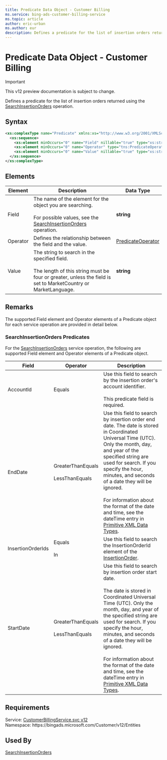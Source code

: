```yaml
---
title: Predicate Data Object - Customer Billing
ms.service: bing-ads-customer-billing-service
ms.topic: article
author: eric-urban
ms.author: eur
description: Defines a predicate for the list of insertion orders returned using the SearchInsertionOrders operation.
---
```

# Predicate Data Object - Customer Billing

> [!IMPORTANT]
> This v12 preview documentation is subject to change.

Defines a predicate for the list of insertion orders returned using the [SearchInsertionOrders](/bingads/customer-billing-service/searchinsertionorders.md) operation.

## Syntax
```xml
<xs:complexType name="Predicate" xmlns:xs="http://www.w3.org/2001/XMLSchema">
  <xs:sequence>
    <xs:element minOccurs="0" name="Field" nillable="true" type="xs:string" />
    <xs:element minOccurs="0" name="Operator" type="tns:PredicateOperator" />
    <xs:element minOccurs="0" name="Value" nillable="true" type="xs:string" />
  </xs:sequence>
</xs:complexType>
```

## <a name="elements"></a>Elements

|Element|Description|Data Type|
|-----------|---------------|-------------|
|<a name="field"></a>Field|The name of the element for  the object you are searching.<br /><br />For possible values, see the [SearchInsertionOrders](/bingads/customer-billing-service/searchinsertionorders.md) operation.|**string**|
|<a name="operator"></a>Operator|Defines the relationship between the field and the value.|[PredicateOperator](predicateoperator.md)|
|<a name="value"></a>Value|The string to search in the specified field.<br /><br /> The length of this string must be four or greater, unless the field is set to MarketCountry or MarketLanguage.|**string**|

## <a name="remarks"></a>Remarks
The supported Field element and Operator elements of a Predicate object for each service operation are provided in detail below. 

### <a name="searchinsertionorders"></a>SearchInsertionOrders Predicates
For the [SearchInsertionOrders](searchinsertionorders.md) service operation, the following are supported Field element and Operator elements of a Predicate object.

|Field|Operator|Description|
|---------|------------|---------------|
|AccountId|Equals|Use this field to search by the insertion order's account identifier.<br /><br />This predicate field is required.|
|EndDate|GreaterThanEquals<br /><br />LessThanEquals|Use this field to search by insertion order end date. The date is stored in Coordinated Universal Time (UTC). Only the month, day, and year of the specified string are used for search. If you specify the hour, minutes, and seconds of a date they will be ignored.<br /><br />For information about the format of the date and time, see the dateTime entry in [Primitive XML Data Types](https://go.microsoft.com/fwlink/?linkid=859198).|
|InsertionOrderIds|Equals<br /><br />In|Use this field to search the InsertionOrderId element of the [InsertionOrder](insertionorder.md).|
|StartDate|GreaterThanEquals<br /><br />LessThanEquals|Use this field to search by insertion order start date.<br /><br />The date is stored in Coordinated Universal Time (UTC). Only the month, day, and year of the specified string are used for search. If you specify the hour, minutes, and seconds of a date they will be ignored.<br /><br />For information about the format of the date and time, see the dateTime entry in [Primitive XML Data Types](https://go.microsoft.com/fwlink/?linkid=859198).|

## Requirements
Service: [CustomerBillingService.svc v12](https://clientcenter.api.bingads.microsoft.com/Api/Billing/v12/CustomerBillingService.svc)  
Namespace: https\://bingads.microsoft.com/Customer/v12/Entities  

## Used By
[SearchInsertionOrders](searchinsertionorders.md)  
